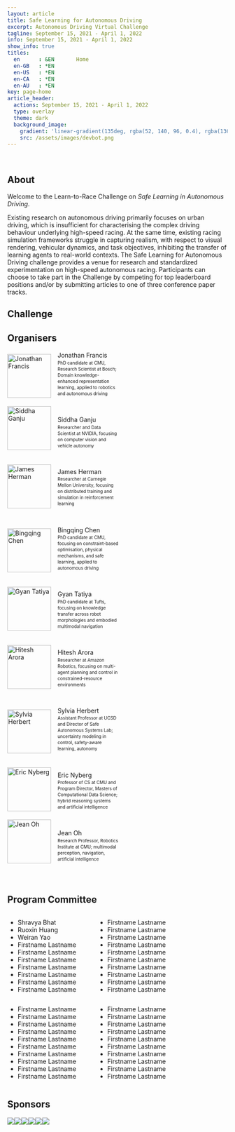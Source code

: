 ```yaml
---
layout: article
title: Safe Learning for Autonomous Driving
excerpt: Autonomous Driving Virtual Challenge
tagline: September 15, 2021 - April 1, 2022
info: September 15, 2021 - April 1, 2022
show_info: true
titles:
  en      : &EN       Home
  en-GB   : *EN
  en-US   : *EN
  en-CA   : *EN
  en-AU   : *EN
key: page-home
article_header:
  actions: September 15, 2021 - April 1, 2022
  type: overlay
  theme: dark   
  background_image:
    gradient: 'linear-gradient(135deg, rgba(52, 140, 96, 0.4), rgba(136, 73, 107, 0.4))'
    src: /assets/images/devbot.png
---
```


<style>
.article__header--overlay .overlay {
    min-height: 36rem;
    padding-top: 5rem;
    padding-bottom: 5rem;
}

.article__header {
    margin: 0 0 0 0;
}

.article__header h1 {
    display: inline;
    font-size: 3em;
    letter-spacing: -0.04em;
    line-height: 0.9;
    text-shadow: -20px -8px 17px rgb(0 0 0 / 30%);
    word-wrap: break-word;
}

.overlay__excerpt {
    margin: 20px 0 0 0;
}

ul.menu li::after {
    content:"September 15, 2021 - April 1, 2022";
}

ul.menu a {
    display: none;
}

.pc_list_item {
    display:inline-block;
    width:200px;
}

.logos-organizers {
    display: flex;
    align-items: center;
    flex-direction: row;
    flex-wrap: nowrap;
}

.img-fluid {
    max-width: 100%;
    height: auto;
}

img {
    vertical-align: middle;
    border-style: none;
}
</style>

<br>

## About

Welcome to the Learn-to-Race Challenge on <i>Safe Learning in Autonomous Driving</i>.

Existing research on autonomous driving primarily focuses on urban driving, which is insufficient for characterising the complex driving behaviour underlying high-speed racing. At the same time, existing racing simulation frameworks struggle in capturing realism, with respect to visual rendering, vehicular dynamics, and task objectives, inhibiting the transfer of learning agents to real-world contexts. The Safe Learning for Autonomous Driving challenge provides a venue for research and standardized experimentation on high-speed autonomous racing. Participants can choose to take part in the Challenge by competing for top leaderboard positions and/or by submitting articles to one of three conference paper tracks.

## Challenge

## Organisers

<div style="display:inline; width:900px;">

<div style="display:inline-block; width:270px;">
<div style="display:inline-block; width:101px;">
<a href="https://jonfranc.com">        
    <img style="width:100px; height:100px; position: relative; bottom: 40px;" src="/challenge/assets/images/organizers/jonathan_francis.png" alt="Jonathan Francis">
</a>
</div>
<div style="display:inline-block; width:150px; line-height:1.4;">
<p style="margin:0 0 0 10px;">Jonathan Francis</p>
<!--p style="margin:0 0 0 10px;">CMU + Bosch</p-->
<p style="margin:0 0 0 10px; font-size:10px;">PhD candidate at CMU, Research Scientist at Bosch; Domain knowledge-enhanced representation learning, applied to robotics and autonomous driving</p>
</div>
</div>

<div style="display:inline-block; width:270px;">
<div style="display:inline-block; width:101px;">
<a href="https://jonfranc.com">        
    <img style="width:100px; height:100px; position: relative; bottom: 40px;" src="/challenge/assets/images/organizers/siddha_ganju.png" alt="Siddha Ganju">
</a>
</div>
<div style="display:inline-block; width:150px; line-height:1.4;">
<p style="margin:0 0 0 10px;">Siddha Ganju</p>
<!--p style="margin:0 0 0 10px;">NVIDIA</p-->
<p style="margin:0 0 0 10px; font-size:10px;">Researcher and Data Scientist at NVIDIA, focusing on computer vision and vehicle autonomy</p>
</div>
</div>

<div style="display:inline-block; width:270px;">
<div style="display:inline-block; width:101px;">
<a href="https://jonfranc.com">        
    <img style="width:100px; height:100px; position: relative; bottom: 40px;" src="/challenge/assets/images/organizers/james_herman.png" alt="James Herman">
</a>
</div>
<div style="display:inline-block; width:150px; line-height:1.4;">
<p style="margin:0 0 0 10px;">James Herman</p>
<!--p style="margin:0 0 0 10px;">CMU</p-->
<p style="margin:0 0 0 10px; font-size:10px;">Researcher at Carnegie Mellon University, focusing on distributed training and simulation in reinforcement learning</p>
</div>
</div>

<div style="display:inline-block; width:270px;">
<div style="display:inline-block; width:101px;">
<a href="https://jonfranc.com"><img style="width:100px; height:100px; position: relative; bottom: 40px;" src="/challenge/assets/images/organizers/bingqing_chen.png" alt="Bingqing Chen"></a>
</div>
<div style="display:inline-block; width:150px; line-height:1.4;">
<p style="margin:0 0 0 10px;">Bingqing Chen</p>
<!--p style="margin:0 0 0 10px;">CMU</p-->
<p style="margin:0 0 0 10px; font-size:10px;">PhD candidate at CMU, focusing on constraint-based optimisation, physical mechanisms, and safe learning, applied to autonomous driving</p>
</div>
</div>

<div style="display:inline-block; width:270px;">
<div style="display:inline-block; width:101px;">
<a href="https://jonfranc.com"><img style="width:100px; height:100px; position: relative; bottom: 40px;" src="/challenge/assets/images/organizers/gyan_tatiya.png" alt="Gyan Tatiya"></a>
</div>
<div style="display:inline-block; width:150px; line-height:1.4;">
<p style="margin:0 0 0 10px;">Gyan Tatiya</p>
<!--p style="margin:0 0 0 10px;">CMU</p-->
<p style="margin:0 0 0 10px; font-size:10px;">PhD candidate at Tufts, focusing on knowledge transfer across robot morphologies and embodied multimodal navigation</p>
</div>
</div>

<div style="display:inline-block; width:270px;">
<div style="display:inline-block; width:101px;">
<a href="https://jonfranc.com"><img style="width:100px; height:100px; position: relative; bottom: 40px;" src="/challenge/assets/images/organizers/hitesh_arora.png" alt="Hitesh Arora"></a>
</div>
<div style="display:inline-block; width:150px; line-height:1.4;">
<p style="margin:0 0 0 10px;">Hitesh Arora</p>
<!--p style="margin:0 0 0 10px;">CMU</p-->
<p style="margin:0 0 0 10px; font-size:10px;">Researcher at Amazon Robotics, focusing on multi-agent planning and control in constrained-resource environments</p>
</div>
</div>

<div style="display:inline-block; width:270px;">
<div style="display:inline-block; width:101px;">
<a href="https://sylviaherbert.com"><img style="width:100px; height:100px; position: relative; bottom: 40px;" src="/challenge/assets/images/organizers/sylvia_herbert.png" alt="Sylvia Herbert"></a>
</div>
<div style="display:inline-block; width:150px; line-height:1.4;">
<p style="margin:0 0 0 10px;">Sylvia Herbert</p>
<!--p style="margin:0 0 0 10px;">CMU</p-->
<p style="margin:0 0 0 10px; font-size:10px;">Assistant Professor at UCSD and Director of Safe Autonomous Systems Lab; uncertainty modeling in control, safety-aware learning, autonomy</p>
</div>
</div>

<div style="display:inline-block; width:270px;">
<div style="display:inline-block; width:101px;">
<a href="https://www.cs.cmu.edu/~ehn/"><img style="width:100px; height:100px; position: relative; bottom: 40px;" src="/challenge/assets/images/organizers/eric_nyberg.png" alt="Eric Nyberg"></a>
</div>
<div style="display:inline-block; width:150px; line-height:1.4;">
<p style="margin:0 0 0 10px;">Eric Nyberg</p>
<!--p style="margin:0 0 0 10px;">CMU</p-->
<p style="margin:0 0 0 10px; font-size:10px;">Professor of CS at CMU and Program Director, Masters of Computational Data Science; hybrid reasoning systems and artificial intelligence</p>
</div>
</div>

<div style="display:inline-block; width:270px;">
<div style="display:inline-block; width:101px;">
<a href="https://www.cs.cmu.edu/~./jeanoh/"><img style="width:100px; height:100px; position: relative; bottom: 40px;" src="/challenge/assets/images/organizers/jean_oh.png" alt="Jean Oh"></a>
</div>
<div style="display:inline-block; width:150px; line-height:1.4;">
<p style="margin:0 0 0 10px;">Jean Oh</p>
<!--p style="margin:0 0 0 10px;">CMU</p-->
<p style="margin:0 0 0 10px; font-size:10px;">Research Professor, Robotics Institute at CMU; multimodal perception, navigation, artificial intelligence</p>
</div>
</div>

</div>

## Program Committee

<!-- column 1 -->
<div style="width:201px; display:inline-block;">
<ul>
<li>Shravya Bhat</li>
<li>Ruoxin Huang</li>
<li>Weiran Yao</li>
<li>Firstname Lastname</li>
<li>Firstname Lastname</li>
<li>Firstname Lastname</li>
<li>Firstname Lastname</li>
<li>Firstname Lastname</li>
<li>Firstname Lastname</li>
<li>Firstname Lastname</li>
</ul>
</div>

<!-- column 2 -->
<div style="width:201px; display:inline-block;">
<ul>
<li>Firstname Lastname</li>
<li>Firstname Lastname</li>
<li>Firstname Lastname</li>
<li>Firstname Lastname</li>
<li>Firstname Lastname</li>
<li>Firstname Lastname</li>
<li>Firstname Lastname</li>
<li>Firstname Lastname</li>
<li>Firstname Lastname</li>
<li>Firstname Lastname</li>
</ul>
</div>

<!-- column 3 -->
<div style="width:201px; display:inline-block;">
<ul>
<li>Firstname Lastname</li>
<li>Firstname Lastname</li>
<li>Firstname Lastname</li>
<li>Firstname Lastname</li>
<li>Firstname Lastname</li>
<li>Firstname Lastname</li>
<li>Firstname Lastname</li>
<li>Firstname Lastname</li>
<li>Firstname Lastname</li>
<li>Firstname Lastname</li>
</ul>
</div>

<!-- column 4 -->
<div style="width:201px; display:inline-block;">
<ul>
<li>Firstname Lastname</li>
<li>Firstname Lastname</li>
<li>Firstname Lastname</li>
<li>Firstname Lastname</li>
<li>Firstname Lastname</li>
<li>Firstname Lastname</li>
<li>Firstname Lastname</li>
<li>Firstname Lastname</li>
<li>Firstname Lastname</li>
<li>Firstname Lastname</li>
</ul>
</div>

## Sponsors

<div class="col-lg-12 col-xl-6">
            <div class="logos-organizers">
              <div class="logo-organizer">
                <img class="img-fluid" src="https://images.aicrowd.com/raw_images/partners/image_file/17/679aa6f948f5042506b0.svg">
              </div>
              <div class="logo-organizer">
                <img class="img-fluid" src="https://images.aicrowd.com/raw_images/partners/image_file/15/be5db40eca1c8968c573.png">
              </div>
              <div class="logo-organizer">
                <img class="img-fluid" src="https://images.aicrowd.com/raw_images/partners/image_file/1/42d3c990748762e09476.svg">
              </div>
              <div class="logo-organizer">
                <img class="img-fluid" src="https://images.aicrowd.com/raw_images/partners/image_file/16/1e96f81251e773b49964.png">
              </div>
              <div class="logo-organizer">
                <img class="img-fluid" src="https://images.aicrowd.com/raw_images/partners/image_file/6/54b68cf89d88fa06c003.png">
              </div>
              <div class="logo-organizer">
                <img class="img-fluid" src="https://images.aicrowd.com/raw_images/partners/image_file/5/83008d847417bba6263a.png">
              </div>
            </div>
          </div>

<!--
<div style="width:900px; display:inline-block;">
<img style="height:100px; width:186px;" src="/challenge/assets/images/sponsors/arrival_logo.png">
<img style="height:100px; width:157px;" src="/challenge/assets/images/sponsors/cmu_logo.png">
<img style="height:100px; width:100px;" src="/challenge/assets/images/sponsors/aicrowd_logo.png">
<img style="height:100px; width:98px;" src="/challenge/assets/images/sponsors/aws_logo.png">
<img style="height:100px; width:272px;" src="/challenge/assets/images/sponsors/bosch_logo.png">
<img style="height:100px; width:354px;" src="/challenge/assets/images/sponsors/honda_logo.png">
</div>
-->
